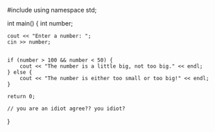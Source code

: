 #include <iostream>
using namespace std;

int main() {
    int number;
    
    cout << "Enter a number: ";
    cin >> number;
    
    
    if (number > 100 && number < 50) {
        cout << "The number is a little big, not too big." << endl;
    } else {
        cout << "The number is either too small or too big!" << endl;
    }
    
    return 0;

    // you are an idiot agree?? you idiot?
}

